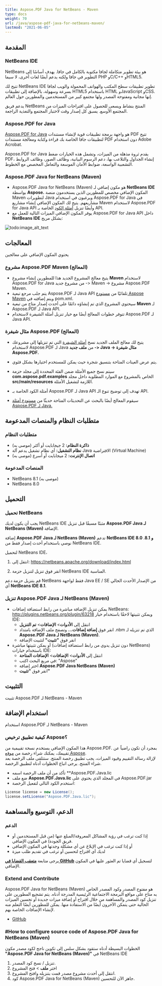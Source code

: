 ```yaml
---
title: Aspose.PDF Java for NetBeans - Maven
type: docs
weight: 70
url: /java/aspose-pdf-java-for-netbeans-maven/
lastmod: "2021-06-05"
---
```


## المقدمة

### NetBeans IDE

NetBeans هو بيئة تطوير متكاملة لجافا مكتوبة بالكامل في جافا. يهدف أساسًا إلى التطوير في جافا ولكنه يدعم أيضًا لغات أخرى، لا سيما PHP وC/C++ وHTML5.

تتيح لك NetBeans IDE تطوير تطبيقات سطح المكتب والهواتف المحمولة والويب لجافا بسرعة وسهولة، بالإضافة إلى تطبيقات HTML5 باستخدام HTML وJavaScript وCSS. إنها مجانية ومفتوحة المصدر ولها مجتمع كبير من المستخدمين والمطورين حول العالم.

يدعم فريق NetBeans المنتج بنشاط ويسعى للحصول على اقتراحات الميزات من المجتمع الأوسع. يسبق كل إصدار وقت لاختبار المجتمع والتغذية الراجعة.

### Aspose.PDF for Java

[Aspose.PDF for Java](https://products.aspose.com/pdf/java/) هو واجهة برمجة تطبيقات قوية لإنشاء مستندات PDF تتيح لتطبيقات جافا الخاصة بك قراءة وكتابة ومعالجة مستندات PDF دون استخدام Adobe Acrobat.

Aspose.PDF for Java يقدم ثروة مذهلة من الميزات، وتشمل هذه الخيارات ضغط PDF، إنشاء الجداول والتلاعب بها، دعم الرسوم البيانية، وظائف الصور، وظائف الروابط التشعبية الواسعة، ضوابط الأمان الموسعة والتعامل المخصص مع الخطوط.

### Aspose.PDF Java for NetBeans (Maven)

- Aspose.PDF Java for NetBeans (Maven) هو مكون إضافي لـ **NetBeans IDE** بواسطة **Aspose.** المكون الإضافي مخصص للمطورين الذين يستخدمون منصة Maven لتطويرات Java ويرغبون في استخدام Aspose.PDF for Java في مشاريعهم. يتيح لك المكون الإضافي إنشاء مشاريع Maven لاستخدام Aspose.PDF for Java API وأيضًا تنزيل [أمثلة الكود](https://github.com/aspose-pdf/Aspose.PDF-for-Java/tree/master/Examples) الخاصة بـ API.
- يوفر المكون الإضافي الميزات التالية للعمل مع Aspose.PDF for Java API داخل **NetBeans IDE** بشكل مريح:

![todo:image_alt_text](https://i.imgur.com/KWKGljg.png)

## المعالجات

يحتوي المكون الإضافي على معالجين

### مشروع Aspose.PDF Maven (المعالج)

- يتيح معالج المشروع الجديد هذا للمطورين إنشاء مشروع **Maven** لاستخدام Aspose.PDF for Java من مشروع جديد -> Maven -> مشروع Aspose.PDF Maven.
- يتم جلب مرجع تبعية Aspose.PDF لـ Java API تلقائيًا من [مستودع Aspose Maven](https://repository.aspose.com/webapp/#/artifacts/browse/tree/General/repo/com/aspose/aspose-pdf) ويتم إضافته في pom.xml.
- سيحتوي المشروع الذي تم إنشاؤه دائمًا على أحدث إصدار متاح من تبعية **Maven** لـ Aspose.PDF لـ Java API.
- تتوفر خطوات المعالج أيضًا مع خيار تنزيل أمثلة الشيفرة لاستخدام Aspose.PDF لـ Java API.

### مثال شيفرة Aspose.PDF (المعالج)

- يتيح لك معالج الملف الجديد نسخ [أمثلة الشيفرة](https://github.com/aspose-pdf/Aspose.PDF-for-Java/tree/master/Examples) التي تم تنزيلها إلى مشروعك لاستخدام Aspose.PDF لـ Java من **ملف جديد -> Java -> مثال شيفرة Aspose.PDF.**
- يتم عرض العينات المتاحة بتنسيق شجرة حيث يمكن للمستخدم اختيارها بشكل فئوي.

- سيتم نسخ جميع الأمثلة ضمن الفئة المحددة إلى مجلد حزمة **com.aspose.pdf.examples** الخاص بالمشروع مع الموارد المطلوبة داخل مجلد **src/main/resources** اللازمة لتشغيل الأمثلة.
- أمثلة الكود الخاصة بـ Aspose.PDF لـ Java API تهدف إلى توضيح تنوع الـ API.
- سيقوم المعالج أيضًا بالبحث عن التحديثات المتاحة حديثًا من [مستودع أمثلة Aspose.PDF لـ Java.](https://github.com/aspose-pdf/Aspose.PDF-for-Java/tree/master/Examples)

## متطلبات النظام والمنصات المدعومة

### متطلبات النظام

- **ذاكرة النظام:** 2 جيجابايت أو أكثر (موصى به)
- **نظام التشغيل:** أي نظام تشغيل يدعم آلة Java الافتراضية (Virtual Machine)
- **اتصال الإنترنت:** 2 ميجابايت أو أسرع (موصى به)

### المنصات المدعومة

- NetBeans 8.1 (موصى به)
- NetBeans 8.0

## التحميل

### تحميل NetBeans

يجب أن يكون لديك NetBeans IDE مثبتًا مسبقًا قبل تنزيل **Aspose.PDF Java لـ NetBeans (Maven)** الإضافة.

إضافة **Aspose.PDF Java لـ NetBeans (Maven)** تدعم **NetBeans IDE 8.0 و 8.1**. نوصي باستخدام أحدث إصدار فقط من NetBeans IDE.

لتحميل NetBeans IDE،

1. انتقل إلى: <https://netbeans.apache.org/download/index.html>

1. انقر فوق تنزيل لتنزيل حزمة NetBeans IDE المناسبة.

قم بتنزيل حزمة دعم NetBeans فقط لواجهة Java EE / SE من الإصدار الأحدث الحالي أي **NetBeans IDE 8.1**.

### تنزيل Aspose.PDF Java لـ NetBeans (Maven)

- يمكن تنزيل الإضافة مباشرة من رابط استضافة إضافات NetBeans: <http://plugins.netbeans.org/plugin/63218>
  ويمكن تثبيتها لاحقًا باستخدام خيار IDE:
  - انتقل إلى **الأدوات**> **الإضافات**> **تم التنزيل**
  - انقر فوق **إضافة إضافات...** وتصفح ملف الإضافة بامتداد .nbm الذي تم تنزيله لـ **Aspose.PDF Java لـ NetBeans (Maven)**.
  - انقر فوق **"تثبيت"** لتثبيت الإضافة
- أو يمكن تثبيتها مباشرة (دون تنزيل يدوي من رابط استضافة إضافات NetBeans) باستخدام خيارات IDE:
  - انتقل إلى **الأدوات**> **الإضافات**> **الإضافات المتاحة**
  - في مربع البحث اكتب: "Aspose"
  - اختر إضافة **Aspose.PDF Java NetBeans (Maven)**
  - انقر فوق **"تثبيت"**

## التثبيت

تثبيت Aspose.PDF لـ NetBeans - Maven

## استخدام الإضافة

استخدام Aspose.PDF لـ NetBeans - Maven

### كيفية تطبيق ترخيص Aspose؟

هذا المكون الإضافي يستخدم نسخة تقييمية من Aspose.PDF. بمجرد أن تكون راضياً عن تقييمك، يمكنك شراء رخصة من [موقع Aspose](https://purchase.aspose.com/buy).  
لإزالة رسالة التقييم وقيود الميزات، يجب تطبيق رخصة المنتج. ستتلقى ملف الرخصة بعد شراء المنتج. يرجى اتباع الخطوات أدناه لتطبيق الرخصة.

- تأكد من أن ملف الرخصة اسمه **Aspose.PDF.Java.lic
- ضع ملف **Aspose.PDF.Java.lic** في المجلد الذي يحتوي على Aspose.PDF.jar
- استخدم الكود التالي لتفعيل الرخصة:

```java
License license = new License();
license.setLicense("Aspose.PDF.Java.lic");
```

## الدعم، التوسيع والمساهمة

### الدعم

- إذا كنت ترغب في رؤية المشاكل المعروفة/المبلغ عنها (من قبل المستخدمين أو فريق الجودة) في المكون الإضافي.
- أو إذا كنت ترغب في الإبلاغ عن أي مشكلة وجدتها في المكون الإضافي
- لديك أي اقتراح لتحسين أو ترغب في تقديم طلب ميزة

يرجى متابعة [**متعقب القضايا في GitHub**](https://github.com/aspose-pdf/Aspose.PDF-for-Java/issues) لتسجيل أي قضايا تم العثور عليها في المكون الإضافي.

### Extend and Contribute

Aspose.PDF Java for NetBeans (Maven) هو مفتوح المصدر وكود المصدر الخاص به متاح على مواقع البرمجة الاجتماعية الرئيسية المدرجة أدناه. يتم تشجيع المطورين على تنزيل كود المصدر والمساهمة من خلال اقتراح أو إضافة ميزات جديدة أو تحسين الميزات الحالية حتى يتمكن الآخرون أيضًا من الاستفادة منها. يمكن للمطورين أيضًا التعلم منه لإنشاء الإضافات الخاصة بهم.

- [GitHub](https://github.com/aspose-pdf/Aspose.PDF-for-Java/tree/master/Plugins/Aspose_Pdf_Java_for_NetBeans\(Maven\))

### #How to configure source code of Aspose.PDF Java for NetBeans (Maven)

الخطوات البسيطة أدناه ستقود بشكل سلس إلى تكوين ناجح لكود مصدر مكون **"Aspose.PDF Java for NetBeans (Maven)"** في NetBeans IDE

1. تنزيل / نسخ كود المصدر.
2. اختر **ملف** > فتح المشروع
3. انتقل إلى أحدث مشروع مصدر قمت بتنزيله وافتح المشروع.
4. كود Aspose.PDF Java for NetBeans (Maven) جاهز الآن للتحسين.